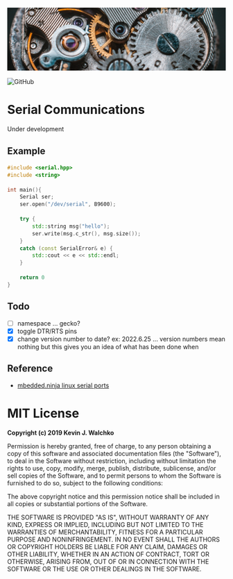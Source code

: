 ![](pics/header.jpg)

![GitHub](https://img.shields.io/github/license/gecko-robotics/serialcomm)

# Serial Communications

Under development

## Example

```c++
#include <serial.hpp>
#include <string>

int main(){
    Serial ser;
    ser.open("/dev/serial", B9600);

    try {
        std::string msg("hello");
        ser.write(msg.c_str(), msg.size());
    }
    catch (const SerialError& e) {
        std::cout << e << std::endl;
    }

    return 0
}
```

## Todo

- [ ] namespace ... gecko?
- [x] toggle DTR/RTS pins
- [x] change version number to date? ex: 2022.6.25 ... version numbers mean nothing but this gives you an idea of what has been done when

## Reference

- [mbedded.ninja linux serial ports](https://blog.mbedded.ninja/programming/operating-systems/linux/linux-serial-ports-using-c-cpp/)

# MIT License

**Copyright (c) 2019 Kevin J. Walchko**

Permission is hereby granted, free of charge, to any person obtaining a copy
of this software and associated documentation files (the "Software"), to deal
in the Software without restriction, including without limitation the rights
to use, copy, modify, merge, publish, distribute, sublicense, and/or sell
copies of the Software, and to permit persons to whom the Software is
furnished to do so, subject to the following conditions:

The above copyright notice and this permission notice shall be included in all
copies or substantial portions of the Software.

THE SOFTWARE IS PROVIDED "AS IS", WITHOUT WARRANTY OF ANY KIND, EXPRESS OR
IMPLIED, INCLUDING BUT NOT LIMITED TO THE WARRANTIES OF MERCHANTABILITY,
FITNESS FOR A PARTICULAR PURPOSE AND NONINFRINGEMENT. IN NO EVENT SHALL THE
AUTHORS OR COPYRIGHT HOLDERS BE LIABLE FOR ANY CLAIM, DAMAGES OR OTHER
LIABILITY, WHETHER IN AN ACTION OF CONTRACT, TORT OR OTHERWISE, ARISING FROM,
OUT OF OR IN CONNECTION WITH THE SOFTWARE OR THE USE OR OTHER DEALINGS IN THE
SOFTWARE.

